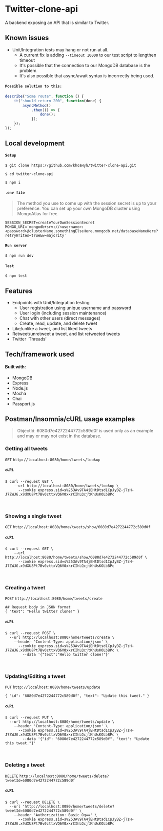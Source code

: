# Twitter-clone-api                                                                         
A backend exposing an API that is similar to Twitter.

## Known issues

  * Unit/Integration tests may hang or not run at all.
      * A current fix is adding `--timeout 10000` to our test script to lengthen timeout
      * It's possible that the connection to our MongoDB database is the problem.
      * It's also possible that async/await syntax is incorrectly being used.
#### `Possible solution to this:`
```javascript
describe("Some route", function () {
    it("should return 200", function(done) {
        asyncMethod()
            .then(() => {
                done();
            });
    });
});
```

## Local development   

#### `Setup`
```shell
$ git clone https://github.com/khoaHyh/twitter-clone-api.git

$ cd twitter-clone-api

$ npm i
```

#### `.env file`
> The method you use to come up with the session secret is up to your preference. You can set up your own MongoDB cluster using MongoAtlas for free.
```shell
SESSION_SECRET=createYourOwnSessionSecret
MONGO_URI='mongodb+srv://<username>:<password>@clusterName.somethingElseHere.mongodb.net/databaseNameHere?retryWrites=true&w=majority'

```
#### `Run server`
```shell
$ npm run dev
```
#### `Test`
```shell
$ npm test
```

## Features
  * Endpoints with Unit/Integration testing
      * User registration using unique username  and password
      * User login (including session maintenance)
      * Chat with other users (direct messages)
      * Create, read, update, and delete tweet
  * Like/unlike a tweet, and list liked tweets
  * Retweet/unretweet a tweet, and list retweeted tweets
  * Twitter 'Threads'

## Tech/framework used
#### Built with:                                                                 
  * MongoDB
  * Express
  * Node.js
  * Mocha
  * Chai
  * Passport.js

## Postman/Insomnia/cURL usage examples
> ObjectId: 6080d7e4272244772c589d0f is used only as an example and may or may not exist in the database.
### Getting all tweets
`GET` `http://localhost:8080/home/tweets/lookup`
##### `cURL`
```shell
$ curl --request GET \
    --url http://localhost:8080/home/tweets/lookup \
      --cookie express.sid=s%253Av9TA4jEHtDtsd1CpJyBZ-jTzH-J7ZWJG.x9dXU8Pt7Bv0zttxVQ6V0xkrCIhLQcjtKhUsKOLbBPc
```

<br />

### Showing a single tweet
`GET` `http://localhost:8080/home/tweets/show/6080d7e4272244772c589d0f`
##### `cURL`
```shell
$ curl --request GET \
    --url http://localhost:8080/home/tweets/show/6080d7e4272244772c589d0f \
      --cookie express.sid=s%253Av9TA4jEHtDtsd1CpJyBZ-jTzH-J7ZWJG.x9dXU8Pt7Bv0zttxVQ6V0xkrCIhLQcjtKhUsKOLbBPc
```

<br />

### Creating a tweet
`POST` `http://localhost:8080/home/tweets/create`
```
## Request body in JSON format
{ "text": "Hello twitter clone!" }
```
##### `cURL`
```shell
$ curl --request POST \
  --url http://localhost:8080/home/tweets/create \
    --header 'Content-Type: application/json' \
      --cookie express.sid=s%253Av9TA4jEHtDtsd1CpJyBZ-jTzH-J7ZWJG.x9dXU8Pt7Bv0zttxVQ6V0xkrCIhLQcjtKhUsKOLbBPc \
        --data '{"text":"Hello twitter clone!"}'
```

<br />

### Updating/Editing a tweet
`PUT` `http://localhost:8080/home/tweets/update`
```
{ "id": "6080d7e4272244772c589d0f", "text": "Update this tweet." }
```
##### `cURL`
```shell
$ curl --request PUT \
  --url http://localhost:8080/home/tweets/update \
    --header 'Content-Type: application/json' \
      --cookie express.sid=s%253Av9TA4jEHtDtsd1CpJyBZ-jTzH-J7ZWJG.x9dXU8Pt7Bv0zttxVQ6V0xkrCIhLQcjtKhUsKOLbBPc \
        --data '{"id": "6080d7e4272244772c589d0f", "text": "Update this tweet."}'
```

<br />

### Deleting a tweet
`DELETE` `http://localhost:8080/home/tweets/delete?tweetId=6080d7e4272244772c589d0f`
##### `cURL`
```shell
$ curl --request DELETE \
  --url 'http://localhost:8080/home/tweets/delete?tweetId=6080d7e4272244772c589d0f' \
    --header 'Authorization: Basic Og==' \
      --cookie express.sid=s%253Av9TA4jEHtDtsd1CpJyBZ-jTzH-J7ZWJG.x9dXU8Pt7Bv0zttxVQ6V0xkrCIhLQcjtKhUsKOLbBPc
```
